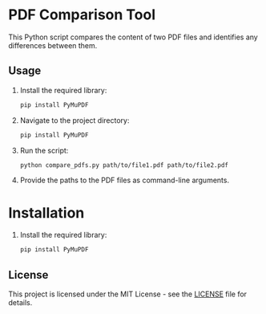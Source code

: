 # PDF Comparison Tool

This Python script compares the content of two PDF files and identifies any differences between them.

## Usage

1. Install the required library:

   ```bash
   pip install PyMuPDF

2. Navigate to the project directory:

   ```bash
   pip install PyMuPDF

3. Run the script:
   
    ```bash
    python compare_pdfs.py path/to/file1.pdf path/to/file2.pdf
    ```
    
4. Provide the paths to the PDF files as command-line arguments.

# Installation

1. Install the required library:

   ```bash
   pip install PyMuPDF
## License

This project is licensed under the MIT License - see the [LICENSE](LICENSE) file for details.

